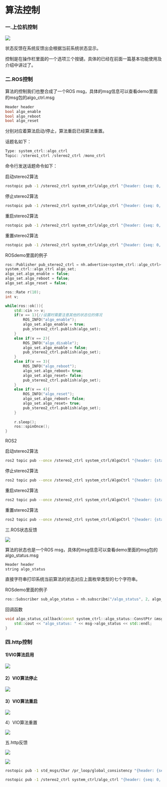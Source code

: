 # 算法控制

### 一.上位机控制

![](image/image_0u3cscX-oK.png)

&#x20;  状态反馈在系统反馈出会根据当前系统状态显示。

控制是在操作栏里面的一个选项三个按键。具体的已经在前面一篇基本功能使用及介绍中讲过了。

### 二.ROS控制

算法的控制我们也整合成了一个ROS msg，具体的msg信息可以查看demo里面的msg包的algo\_ctrl.msg

```c++
Header header
bool algo_enable
bool algo_reboot
bool algo_reset
```

分别对应着算法启动/停止，算法重启已经算法重置。

话题名如下：

```c++
Type: system_ctrl::algo_ctrl
Topic: /stereo1_ctrl /stereo2_ctrl /mono_ctrl
```

命令行发送话题命令如下：

启动stereo2算法

```bash
rostopic pub -1 /stereo2_ctrl system_ctrl/algo_ctrl "{header: {seq: 0, stamp: {secs: 0, nsecs: 0}, frame_id: ''}, algo_enable: true, algo_reboot: false, algo_reset: false}"

```

停止stereo2算法

```bash
rostopic pub -1 /stereo2_ctrl system_ctrl/algo_ctrl "{header: {seq: 0, stamp: {secs: 0, nsecs: 0}, frame_id: ''}, algo_enable: false, algo_reboot: false, algo_reset: false}"

```

重启stereo2算法

```bash
rostopic pub -1 /stereo2_ctrl system_ctrl/algo_ctrl "{header: {seq: 0, stamp: {secs: 0, nsecs: 0}, frame_id: ''}, algo_enable: true, algo_reboot: true, algo_reset: false}"

```

重置stereo2算法

```bash
rostopic pub -1 /stereo2_ctrl system_ctrl/algo_ctrl "{header: {seq: 0, stamp: {secs: 0, nsecs: 0}, frame_id: ''}, algo_enable: true, algo_reboot: false, algo_reset: true}"

```

ROSdemo里面的例子

```c++
ros::Publisher pub_stereo2_ctrl = nh.advertise<system_ctrl::algo_ctrl>("/stereo2_ctrl", 2);
system_ctrl::algo_ctrl algo_set;
algo_set.algo_enable = false;
algo_set.algo_reboot = false;
algo_set.algo_reset = false;

ros::Rate r(10);
int v;

while(ros::ok()){
    std::cin >> v;
    if(v == 1){//设置时需要注意其他的状态位的情况
        ROS_INFO("algo_enable");
        algo_set.algo_enable = true;
        pub_stereo2_ctrl.publish(algo_set);
    }
    else if(v == 2){
        ROS_INFO("algo_disable");
        algo_set.algo_enable = false;
        pub_stereo2_ctrl.publish(algo_set);
    }
    else if(v == 3){
        ROS_INFO("algo_reboot");
        algo_set.algo_reboot= true;
        algo_set.algo_reset= false;
        pub_stereo2_ctrl.publish(algo_set);
    }
    else if(v == 4){
        ROS_INFO("algo_reset");
        algo_set.algo_reboot= false;
        algo_set.algo_reset= true;
        pub_stereo2_ctrl.publish(algo_set);
    }
    
    r.sleep();
    ros::spinOnce(); 
}

```

ROS2

启动stereo2算法

```bash
ros2 topic pub --once /stereo2_ctrl system_ctrl/AlgoCtrl "{header: {stamp: {sec: 0, nanosec: 0}, frame_id: ''}, algo_enable: true, algo_reboot: false, algo_reset: false}"

```

停止stereo2算法

```bash
ros2 topic pub --once /stereo2_ctrl system_ctrl/AlgoCtrl "{header: {stamp: {sec: 0, nanosec: 0}, frame_id: ''}, algo_enable: false, algo_reboot: false, algo_reset: false}"

```

重启stereo2算法

```bash
ros2 topic pub --once /stereo2_ctrl system_ctrl/AlgoCtrl "{header: {stamp: {sec: 0, nanosec: 0}, frame_id: ''}, algo_enable: true, algo_reboot: true, algo_reset: false}"

```

重置stereo2算法

```bash
ros2 topic pub --once /stereo2_ctrl system_ctrl/AlgoCtrl "{header: {stamp: {sec: 0, nanosec: 0}, frame_id: ''}, algo_enable: true, algo_reboot: false, algo_reset: true}"
```

三.ROS状态反馈

![](image/image_OE94QNS_FE.png)

算法的状态也是一个ROS msg，具体的msg信息可以查看demo里面的msg包的algo\_status.msg

```c++
Header header
string algo_status
```

直接字符串打印系统当前算法的状态对应上面枚举类型的七个字符串。

ROSdemo里面的例子

```c++
ros::Subscriber sub_algo_status = nh.subscribe("/algo_status", 2, algo_status_callback);//定义订阅者并注册回调函数
```

回调函数

```c++
void algo_status_callback(const system_ctrl::algo_status::ConstPtr &msg){
    std::cout << "algo_status: " << msg->algo_status << std::endl;
}
```

### 四.http控制

#### 1)VIO算法启用

![](image/image_kfSvwa5j1L.png)

#### 2）VIO算法停止

![](image/image_V3pUSeAttc.png)

#### 3）VIO算法重启

![](image/image_LMGTOQbkJZ.png)

4）VIO算法重置

![](image/image_bfMHZprgLu.png)

五.http反馈

![](image/image_OE94QNS_FE.png)

![](image/image_swVxYM0azC.png)

```bash
rostopic pub -1 std_msgs/Char /pr_loop/global_consistency "{header: {seq: 0, stamp: {secs: 0, nsecs: 0}, frame_id: ''}, data: 1}"
```

```bash
rostopic pub -1 /stereo2_ctrl system_ctrl/algo_ctrl "{header: {seq: 0, stamp: {secs: 0, nsecs: 0}, frame_id: ''}, algo_enable: true, algo_reboot: false, algo_reset: false}"

```
